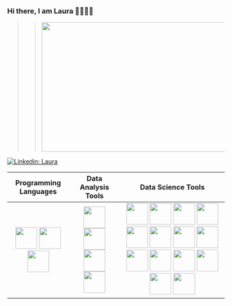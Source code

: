 ### Hi there, I am Laura 👋👩🏼‍💻

>> <img src="https://user-images.githubusercontent.com/93741624/230791548-b37706e6-e742-4667-bacb-8007872b8aa7.png" width="750" height="300">


[![Linkedin: Laura](https://img.shields.io/badge/-Laura_García-blue?style=flat-square&logo=Linkedin&logoColor=white&link=https://www.linkedin.com/in/laura-garcia-ds)](https://www.linkedin.com/in/laura-garcia-ds)



| Programming Languages | Data Analysis Tools | Data Science Tools |
| :---:|:---:| :---: |
|<img src="https://user-images.githubusercontent.com/93741624/230794303-bdc454c1-9f76-4851-806a-c94a448e43c3.png" width="50" height="50"> <img src="https://user-images.githubusercontent.com/93741624/230794873-e2842e7c-54df-4949-83b4-962bf28c2e64.jpeg" width="50" height="50"> <img src="https://user-images.githubusercontent.com/93741624/230794360-1406f209-1f7a-41e4-bd59-c5d87dab361b.jpg" width="50" height="50"> | <img src="https://user-images.githubusercontent.com/93741624/230794661-63319402-0f24-4bd9-baca-cd9e84dcf332.jpeg" width="50" height="50"> <img src="https://user-images.githubusercontent.com/93741624/230794798-c57a5a8c-f6c7-4b72-81a6-9dba2e8d9248.png" width="50" height="50"> <img src="https://user-images.githubusercontent.com/93741624/230794744-35bcf8fa-c652-4cf3-9010-3f13c178bccf.png" width="50" height="50">  <img src="https://user-images.githubusercontent.com/93741624/230795405-7c64f85e-735b-4010-935d-f85267eb3382.jpeg" width="50" height="50"> | <img src="https://user-images.githubusercontent.com/93741624/230794959-b41bdf9e-0b7a-41df-a1c0-dfbf738a6e0e.png" width="50" height="50"> <img src="https://user-images.githubusercontent.com/93741624/230794974-148b1d43-1856-48e5-bfa1-7831d651fd9a.png" width="50" height="50"> <img src="https://user-images.githubusercontent.com/93741624/230795775-773ff185-8fc0-4173-9ed3-e3f9efa14485.png" width="50" height="50"> <img src="https://user-images.githubusercontent.com/93741624/230795027-f6b2f7ad-e7b7-42b2-adc3-c52fb42f40b5.jpg" width="50" height="50"> <img src="https://user-images.githubusercontent.com/93741624/230795059-47e75926-b60b-4b66-b790-13a0ee9aeca9.png" width="50" height="50">            <img src="https://user-images.githubusercontent.com/93741624/230795825-465e02c8-b045-465f-8ff7-1251a864c76f.png" width="50" height="50"> <img src="https://user-images.githubusercontent.com/93741624/230795951-d18733fd-ebce-46ed-a344-5e6fee8e4080.png" width="50" height="50"> <img src="https://user-images.githubusercontent.com/93741624/230795167-dfa56382-a81a-4f52-afba-56c83cb15455.png" width="50" height="50"> <img src="https://user-images.githubusercontent.com/93741624/230795179-ec7e91bb-7321-46a1-a7e0-5b07a717d801.jpeg" width="50" height="50">         <img src="https://user-images.githubusercontent.com/93741624/230796006-5bb3813f-c5f2-4cf9-877d-cb8b61a31e7b.png" width="50" height="50"> <img src="https://user-images.githubusercontent.com/93741624/230795201-0ad4ec4b-5f6f-4f97-887a-622d4ecd040a.png" width="50" height="50"> <img src="https://user-images.githubusercontent.com/93741624/230795431-8938be14-a357-4d8e-af3a-5ef175f65a37.jpg" width="50" height="50"> <img src="https://user-images.githubusercontent.com/93741624/230795441-ad57e750-79e9-4e7f-b5fc-9e5c21cef3fa.jpg" width="50" height="50"> <img src="https://user-images.githubusercontent.com/93741624/230795463-ff8d3ca5-9a54-45a1-b54d-ea547321171c.png" width="50" height="50"> 









<!--
**LauragarciaDS/LauragarciaDS** is a ✨ _special_ ✨ repository because its `README.md` (this file) appears on your GitHub profile.

Here are some ideas to get you started:

- 🔭 I’m currently working on ...
- 🌱 I’m currently learning ...
- 👯 I’m looking to collaborate on ...
- 🤔 I’m looking for help with ...
- 💬 Ask me about ...
- 📫 How to reach me: ...
- 😄 Pronouns: ...
- ⚡ Fun fact: ...
-->
